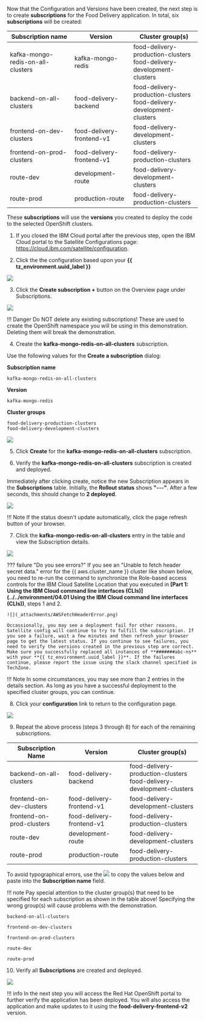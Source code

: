 Now that the Configuration and Versions have been created, the next step is to create **subscriptions** for the Food Delivery application. In total, six **subscriptions** will be created:


|**Subscription name**              | **Version**               | **Cluster group(s)**               |
|-----------------------------------|---------------------------|------------------------------------|
| kafka-mongo-redis-on-all-clusters | kafka-mongo-redis         | food-delivery-production-clusters<br>food-delivery-development-clusters|
| backend-on-all-clusters           | food-delivery-backend     | food-delivery-production-clusters<br>food-delivery-development-clusters|
| frontend-on-dev-clusters          | food-delivery-frontend-v1 | food-delivery-development-clusters |
| frontend-on-prod-clusters         | food-delivery-frontend-v1 | food-delivery-production-clusters  |
| route-dev                         | development-route         | food-delivery-development-clusters |
| route-prod                        | production-route          | food-delivery-production-clusters  |

These **subscriptions** will use the **versions** you created to deploy the code to the selected OpenShift clusters.

1. If you closed the IBM Cloud portal after the previous step, open the IBM Cloud portal to the Satellite Configurations page: <a href="https://cloud.ibm.com/satellite/configuration" target="_blank">https://cloud.ibm.com/satellite/configuration</a>.

2. Click the the configuration based upon your **{{ tz_environment.uuid_label }}**

![](_attachments/0122-NewConfigurationCreated.png)

3. Click the **Create subscription +** button on the Overview page under Subscriptions.

![](_attachments/0122-ConfgOverview-CreateSubscription.png)

!!! Danger
    Do NOT delete any existing subscriptions! These are used to create the OpenShift namespace you will be using in this demonstration. Deleting them will break the demonstration.

4. Create the **kafka-mongo-redis-on-all-clusters** subscription.

Use the following values for the **Create a subscription** dialog:

**Subscription name**
```
kafka-mongo-redis-on-all-clusters
```
**Version**
```
kafka-mongo-redis
```
**Cluster groups**
```
food-delivery-production-clusters
food-delivery-development-clusters
```

![](_attachments/0122-CreateKafkaSubscription.png)

5. Click **Create** for the **kafka-mongo-redis-on-all-clusters** subscription.

6. Verify the **kafka-mongo-redis-on-all-clusters** subscription is created and deployed.

Immediately after clicking create, notice the new Subscription appears in the **Subscriptions** table.
Initially, the **Rollout status** shows **"---"**. After a few seconds, this should change to **2 deployed**.

![](_attachments/0122-KafkaSubscriptionCreated.png)

!!! Note
    If the status doesn't update automatically, click the page refresh button of your browser.

7. Click the **kafka-mongo-redis-on-all-clusters** entry in the table and view the Subscription details.

![](_attachments/0122-KafkaSubscriptionDeployedDetails.png)

??? failure "Do you see errors?"
    If you see an "Unable to fetch header secret data." error for the {{ aws.cluster_name }} cluster like shown below, you need to re-run the command to synchronize the Role-based access controls for the IBM Cloud Satellite Location that you executed in **[Part 1: Using the IBM Cloud command line interfaces (CLIs)](../../environment/04.01 Using the IBM Cloud command line interfaces \(CLIs\))**, steps 1 and 2.

    ![](_attachments/AWSFetchHeaderError.png)

    Occassionally, you may see a deployment fail for other reasons. Satellite config will continue to try to fulfill the subscription. If you see a failure, wait a few minutes and then refresh your browser page to get the latest status. If you continue to see failures, you need to verify the versions created in the previous step are correct. Make sure you successfully replaced all instances of **#######abc-ns** with your **{{ tz_environment.uuid_label }}**. If the failures continue, please report the issue using the slack channel specified in TechZone.

!!! Note
    In some circumstances, you may see more than 2 entries in the details section. As long as you have a successful deployment to the specified cluster groups, you can continue.

8. Click your **configuration** link to return to the configuration page.

![](_attachments/0122-KafkaSubscriptionDeployedDetails-return.png)

9. Repeat the above process (steps 3 through 8) for each of the remaining subscriptions.

|**Subscription Name**                    | **Version**               | **Cluster group(s)**                 |
|----------------------------|---------------------------|--------------------------------------|
| backend-on-all-clusters    | food-delivery-backend     | food-delivery-production-clusters <br>food-delivery-development-clusters |
| frontend-on-dev-clusters   | food-delivery-frontend-v1 |  food-delivery-development-clusters  |
| frontend-on-prod-clusters  | food-delivery-frontend-v1 |  food-delivery-production-clusters   |
| route-dev                  | development-route         |  food-delivery-development-clusters  |
| route-prod                 | production-route          |  food-delivery-production-clusters   |

To avoid typographical errors, use the ![](_attachments/CopyToClipboard.png) to copy the values below and paste into the **Subscription name** field.

!!! note
    Pay special attention to the cluster group(s) that need to be specified for each subscription as shown in the table above! Specifying the wrong group(s) will cause problems with the demonstration.

```
backend-on-all-clusters
```

```
frontend-on-dev-clusters
```

```
frontend-on-prod-clusters
```

```
route-dev
```

```
route-prod
```

10. Verify all **Subscriptions** are created and deployed.

![](_attachments/0122-AllSubscriptionsDeployed.png)

!!! info
    In the next step you will access the Red Hat OpenShift portal to further verify the application has been deployed. You will also access the application and make updates to it using the **food-delivery-frontend-v2** version.
